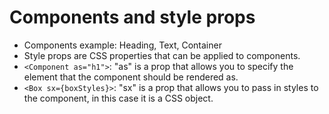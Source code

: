 # Components and style props

- Components example: Heading, Text, Container
- Style props are CSS properties that can be applied to components.
- `<Component as="h1">`: "as" is a prop that allows you to specify the element that the component should be rendered as.
- `<Box sx={boxStyles}>`: "sx" is a prop that allows you to pass in styles to the component, in this case it is a CSS object.
